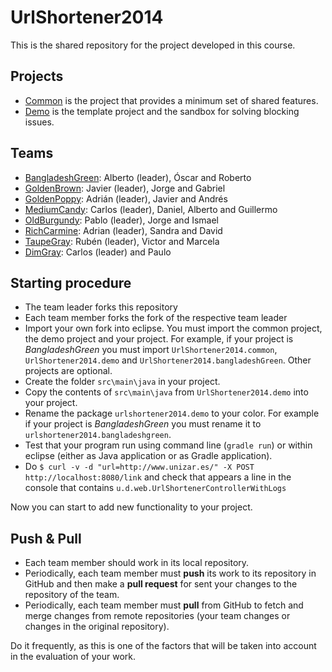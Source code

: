 # UrlShortener2014

This is the shared repository for the project developed in this course.

## Projects

* [Common](common) is the project that provides a minimum set of shared features.
* [Demo](demo) is the template project and the sandbox for solving blocking issues.

## Teams

* [BangladeshGreen](bangladeshGreen): Alberto (leader), Óscar and Roberto
* [GoldenBrown](goldenBrown): Javier (leader), Jorge and Gabriel
* [GoldenPoppy](goldenPoppy): Adrián (leader), Javier and Andrés
* [MediumCandy](mediumCandy): Carlos (leader), Daniel, Alberto and Guillermo
* [OldBurgundy](oldBurgundy): Pablo (leader), Jorge and Ismael
* [RichCarmine](richCarmine): Adrian (leader), Sandra and David
* [TaupeGray](taupeGray): Rubén (leader), Victor and Marcela
* [DimGray](dimGray): Carlos (leader) and Paulo

## Starting procedure

* The team leader forks this repository
* Each team member forks the fork of the respective team leader
* Import your own fork into eclipse. You must import the common project, the demo project and your project. For example, if your project is _BangladeshGreen_ you must import `UrlShortener2014.common`, `UrlShortener2014.demo` and `UrlShortener2014.bangladeshGreen`. Other projects are optional.
* Create the folder `src\main\java` in your project.
* Copy the contents of `src\main\java` from `UrlShortener2014.demo` into your project.
* Rename the package `urlshortener2014.demo` to your color. For example if your project is _BangladeshGreen_ you must rename it to `urlshortener2014.bangladeshgreen`.
* Test that your program run using command line (`gradle run`) or within eclipse (either as Java application or as Gradle application).
* Do `$ curl -v -d "url=http://www.unizar.es/" -X POST http://localhost:8080/link` and check that appears a line in the console that contains `u.d.web.UrlShortenerControllerWithLogs`

Now you can start to add new functionality to your project.

## Push & Pull

* Each team member should work in its local repository.
* Periodically, each team member must __push__ its work to its repository in GitHub and then make a __pull request__ for sent your changes to the repository of the team.
* Periodically, each team member must __pull__ from GitHub to fetch and merge changes from remote repositories (your team changes or changes in the original repository).

Do it frequently, as this is one of the factors that will be taken into account in the evaluation of your work.
